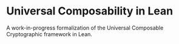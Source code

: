 
# Universal Composability in Lean

A work-in-progress formalization of the Universal Composable Cryptographic framework in Lean.
